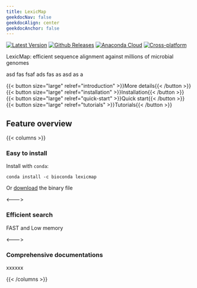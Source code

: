 ```yaml
---
title: LexicMap
geekdocNav: false
geekdocAlign: center
geekdocAnchor: false
---
```


<!-- markdownlint-capture -->
<!-- markdownlint-disable MD033 -->
<!-- markdownlint-restore -->

[![Latest Version](https://img.shields.io/github/release/shenwei356/LexicMap.svg?style=flat?maxAge=86400)](https://github.com/shenwei356/LexicMap/releases)
[![Github Releases](https://img.shields.io/github/downloads/shenwei356/LexicMap/latest/total.svg?maxAge=3600)](http://bioinf.shenwei.me/LexicMap/download/)
[![Anaconda Cloud](https://anaconda.org/bioconda/lexicmap/badges/version.svg)](https://anaconda.org/bioconda/lexicmap)
[![Cross-platform](https://img.shields.io/badge/platform-any-ec2eb4.svg?style=flat)](http://bioinf.shenwei.me/LexicMap/download/)


LexicMap: efficient sequence alignment against millions of microbial genomes

asd fas fsaf ads fas as asd as a


{{< button size="large" relref="introduction" >}}More details{{< /button >}}
{{< button size="large" relref="installation" >}}Installation{{< /button >}}
{{< button size="large" relref="quick-start" >}}Quick start{{< /button >}}
{{< button size="large" relref="tutorials" >}}Tutorials{{< /button >}}


## Feature overview

{{< columns >}}

### Easy to install

Install with `conda`:

    conda install -c bioconda lexicmap

Or [download](https://github.com/shenwei356/lexicmap/releases) the binary file

<--->

### Efficient search

FAST and Low memory

<--->


### Comprehensive documentations

xxxxxx

{{< /columns >}}

